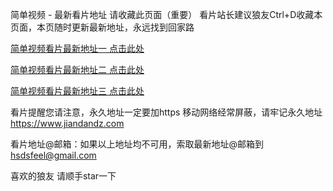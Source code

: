 简单视频 - 最新看片地址
请收藏此页面（重要） 看片站长建议狼友Ctrl+D收藏本页面，本页随时更新最新地址，永远找到回家路

[简单视频看片最新地址一 点击此处](https://www.jiandandz.com)

[简单视频看片最新地址二 点击此处](https://letv1okle.top)

[简单视频看片最新地址三 点击此处](https://tz1.jiandancpa.top)

看片提醒您请注意，永久地址一定要加https
移动网络经常屏蔽，请牢记永久地址  https://www.jiandandz.com

看片地址@邮箱：如果以上地址均不可用，索取最新地址@邮箱到[hsdsfeel@gmail.com](mailto:hsdsfeel@gmail.com)

喜欢的狼友 请顺手star一下
